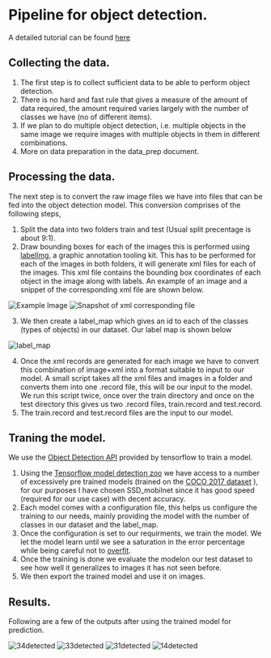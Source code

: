 # Pipeline for object detection.

A detailed tutorial can be found [here](https://tensorflow-object-detection-api-tutorial.readthedocs.io/en/latest/training.html)

## Collecting the data.

1. The first step is to collect sufficient data to be able to perform object detection.
2. There is no hard and fast rule that gives a measure of the amount of data required, the amount required varies largely with the number of classes
we have (no of different items). 
3. If we plan to do multiple object detection, i.e. multiple objects in the same image we require images with multiple objects in them in different combinations.
4. More on data preparation in the data_prep document.

## Processing the data.

The next step is to convert the raw image files we have into files that can be fed into the object detection model. This conversion comprises of the following steps,

1. Split the data into two folders train and test (Usual split precentage is about 9:1).
2. Draw bounding boxes for each of the images this is performed using [labelImg](https://github.com/tzutalin/labelImg), a graphic annotation tooling kit.
This has to be performed for each of the images in both folders, it will generate xml files for each of the images. This xml file contains the bounding box 
coordinates of each object in the  image along with labels. An example of an image and a snippet of the corresponding xml file are shown below.

![Example Image](https://user-images.githubusercontent.com/41626118/89707071-b0033000-d988-11ea-9e9e-eb5deae53490.jpg)
![Snapshot of xml corresponding file](https://user-images.githubusercontent.com/41626118/89707084-c7dab400-d988-11ea-8532-a168d80d74ba.png)

3. We then create a label_map which gives an id to each of the classes (types of objects) in our dataset. Our label map is shown below 

![label_map](https://user-images.githubusercontent.com/41626118/89707188-90b8d280-d989-11ea-84c2-5a14f3332f0d.png)

4. Once the xml records are generated for each image we have to convert this combination of image+xml into a format suitable to input to our model. A small 
script takes all the xml files and images in a folder and converts them into one .record file, this will be our input to the model. We run this script twice, once 
over the train directory and once on the test directory this gives us two .record files, train.record and test.record.
5. The train.record and test.record files are the input to our model.


## Traning the model.

We use the [Object Detection API](https://github.com/tensorflow/models/tree/master/research/object_detection) provided by tensorflow to train a model.

1. Using the [Tensorflow model detection zoo](https://github.com/tensorflow/models/blob/master/research/object_detection/g3doc/tf2_detection_zoo.md)  we have access 
to a number of excessively pre trained models (trained on the [COCO 2017 dataset](https://cocodataset.org/#home) ), for our purposes I have chosen SSD_mobilnet since it has good speed (required for our use case) with decent accuracy.
2. Each model comes with a configuration file, this helps us configure the training to our needs, mainly providing the model with the number of classes in our dataset 
and the label_map.
3. Once the configuration is set to our requirments, we train the model. We let the model learn until we see a saturation in the error percentage while being
careful not to [overfit](https://en.wikipedia.org/wiki/Overfitting).
4. Once the training is done we evaluate the modelon our test dataset to see how well it generalizes to images it has not seen before.
5. We then export the trained model and use it on images.

## Results.

Following are a few of the outputs after using the trained model for prediction.

![34detected](https://user-images.githubusercontent.com/41626118/89707123-11c39a00-d989-11ea-88d9-3ea2049092d8.jpg)
![33detected](https://user-images.githubusercontent.com/41626118/89707124-12f4c700-d989-11ea-9dcc-ea37a4477efd.jpg)
![31detected](https://user-images.githubusercontent.com/41626118/89707125-138d5d80-d989-11ea-9db3-ff4285eb98d3.jpg)
![14detected](https://user-images.githubusercontent.com/41626118/89707126-1425f400-d989-11ea-8203-72dd6274d2b0.jpg)

